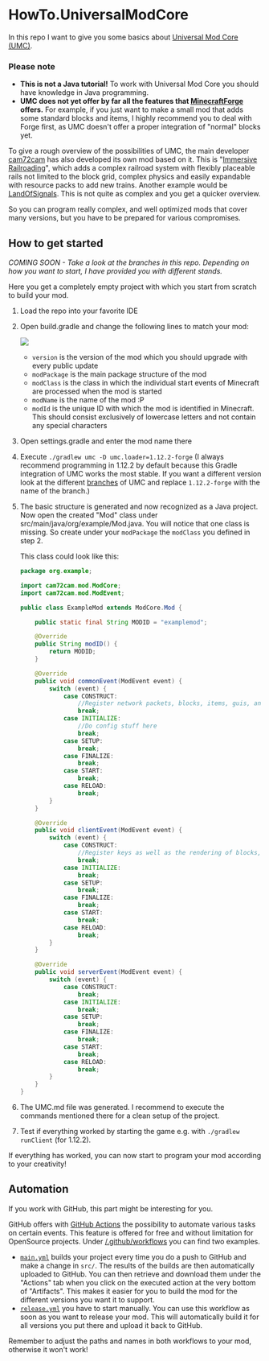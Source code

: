 # HowTo.UniversalModCore

In this repo I want to give you some basics about [Universal Mod Core (UMC)](https://github.com/TeamOpenIndustry/UniversalModCore).

### Please note

* **This is not a Java tutorial!** To work with Universal Mod Core you should have knowledge in Java programming.
* **UMC does not yet offer by far all the features that [MinecraftForge](https://github.com/MinecraftForge/MinecraftForge) offers.** For example, if you just want to make a small mod that adds some standard blocks and items, I highly recommend you to deal with Forge first, as UMC doesn't offer a proper integration of "normal" blocks yet.

To give a rough overview of the possibilities of UMC, the main developer [cam72cam](https://github.com/cam72cam) has also developed its own mod based on it. This is "[Immersive Railroading](https://github.com/TeamOpenIndustry/ImmersiveRailroading)", which adds a complex railroad system with flexibly placeable rails not limited to the block grid, complex physics and easily expandable with resource packs to add new trains.
Another example would be [LandOfSignals](https://github.com/LandOfRails/LandOfSignals). This is not quite as complex and you get a quicker overview.

So you can program really complex, and well optimized mods that cover many versions, but you have to be prepared for various compromises.

## How to get started

*COMING SOON - Take a look at the branches in this repo. Depending on how you want to start, I have provided you with different stands.*

Here you get a completely empty project with which you start from scratch to build your mod.

1. Load the repo into your favorite IDE
2. Open build.gradle and change the following lines to match your mod:
   
   ![](https://i.imgur.com/rPQ5LZX.png)
   
   * ``version`` is the version of the mod which you should upgrade with every public update
   * ``modPackage`` is the main package structure of the mod
   * ``modClass`` is the class in which the individual start events of Minecraft are processed when the mod is started
   * ``modName`` is the name of the mod :P
   * ``modId`` is the unique ID with which the mod is identified in Minecraft. This should consist exclusively of lowercase letters and not contain any special characters
3. Open settings.gradle and enter the mod name there
4. Execute ``./gradlew umc -D umc.loader=1.12.2-forge`` (I always recommend programming in 1.12.2 by default because this Gradle integration of UMC works the most stable. If you want a different version look at the different [branches](https://github.com/TeamOpenIndustry/UniversalModCore/branches/all) of UMC and replace ``1.12.2-forge`` with the name of the branch.)
5. The basic structure is generated and now recognized as a Java project. Now open the created "Mod" class under src/main/java/org/example/Mod.java. You will notice that one class is missing. So create under your ``modPackage`` the ``modClass`` you defined in step 2.
   
   This class could look like this:
   ```java
   package org.example;
   
   import cam72cam.mod.ModCore;
   import cam72cam.mod.ModEvent;
   
   public class ExampleMod extends ModCore.Mod {
   
       public static final String MODID = "examplemod";
   
       @Override
       public String modID() {
           return MODID;
       }
   
       @Override
       public void commonEvent(ModEvent event) {
           switch (event) {
               case CONSTRUCT:
                   //Register network packets, blocks, items, guis, and so on here
                   break;
               case INITIALIZE:
                   //Do config stuff here
                   break;
               case SETUP:
                   break;
               case FINALIZE:
                   break;
               case START:
                   break;
               case RELOAD:
                   break;
           }
       }
   
       @Override
       public void clientEvent(ModEvent event) {
           switch (event) {
               case CONSTRUCT:
                   //Register keys as well as the rendering of blocks, items, and so on here
                   break;
               case INITIALIZE:
                   break;
               case SETUP:
                   break;
               case FINALIZE:
                   break;
               case START:
                   break;
               case RELOAD:
                   break;
           }
       }
   
       @Override
       public void serverEvent(ModEvent event) {
           switch (event) {
               case CONSTRUCT:
                   break;
               case INITIALIZE:
                   break;
               case SETUP:
                   break;
               case FINALIZE:
                   break;
               case START:
                   break;
               case RELOAD:
                   break;
           }
       }
   }
   ```
6. The UMC.md file was generated. I recommend to execute the commands mentioned there for a clean setup of the project.
7. Test if everything worked by starting the game e.g. with ``./gradlew runClient`` (for 1.12.2).

If everything has worked, you can now start to program your mod according to your creativity!

## Automation

If you work with GitHub, this part might be interesting for you.

GitHub offers with [GitHub Actions](https://github.com/features/actions) the possibility to automate various tasks on certain events. This feature is offered for free and without limitation for OpenSource projects. Under [/.github/workflows](https://github.com/MarkenJaden/HowTo.UniversalModCore/tree/Empty-setup/.github/workflows) you can find two examples.

* [``main.yml``](https://github.com/MarkenJaden/HowTo.UniversalModCore/blob/Empty-setup/.github/workflows/main.yml) builds your project every time you do a push to GitHub and make a change in ``src/``. The results of the builds are then automatically uploaded to GitHub. You can then retrieve and download them under the "Actions" tab when you click on the executed action at the very bottom of "Artifacts". This makes it easier for you to build the mod for the different versions you want it to support.
* [``release.yml``](https://github.com/MarkenJaden/HowTo.UniversalModCore/blob/Empty-setup/.github/workflows/release.yml) you have to start manually. You can use this workflow as soon as you want to release your mod. This will automatically build it for all versions you put there and upload it back to GitHub.

Remember to adjust the paths and names in both workflows to your mod, otherwise it won't work!